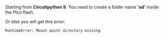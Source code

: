 Starting from **Circuitpython 9**. You need to create a folder name **'sd'** inside the Pico flash.

Or else you will get this error:
```
RuntimeError: Mount point directory missing
```
